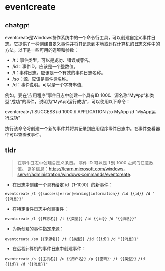 # eventcreate 
## chatgpt 
eventcreate是Windows操作系统中的一个命令行工具，可以创建自定义事件日志。它提供了一种创建自定义事件并将其记录到本地或远程计算机的日志文件中的方法。以下是一些可用的选项和参数：

- /t：事件类型。可以是成功、错误或警告。
- /id：事件ID。应该是一个整数值。
- /l：事件日志。应该是一个有效的事件日志名称。
- /so：源。应该是事件源名称。
- /d：事件说明。可以是一个字符串值。

例如，要在“应用程序”事件日志中创建一个具有ID 1000、源名称“MyApp”和类型“成功”的事件，说明为“MyApp运行成功”，可以使用以下命令：

eventcreate /t SUCCESS /id 1000 /l APPLICATION /so MyApp /d "MyApp运行成功"

执行该命令将创建一个新的事件并将其记录到应用程序事件日志中。在事件查看器中可以查看该事件。 

## tldr 
 
> 在事件日志中创建自定义条目。
> 事件 ID 可以是 1 到 1000 之间的任意数值。
> 更多信息：<https://learn.microsoft.com/windows-server/administration/windows-commands/eventcreate>.

- 在日志中创建一个具有给定 id（1-1000）的新事件：

`eventcreate /t {{success|error|warning|information}} /id {{id}} /d "{{消息}}"`

- 在特定事件日志中创建事件：

`eventcreate /l {{日志名}} /t {{类型}} /id {{id}} /d "{{消息}}"`

- 为新创建的事件指定来源：

`eventcreate /so {{来源名}} /t {{类型}} /id {{id}} /d "{{消息}}"`

- 在远程计算机的事件日志中创建事件：

`eventcreate /s {{主机名}} /u {{用户名}} /p {{密码}} /t {{类型}} /id {{id}} /d "{{消息}}"`
